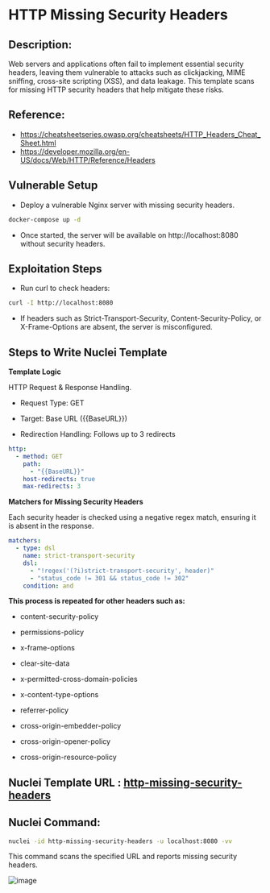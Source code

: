 # HTTP Missing Security Headers

## Description:
Web servers and applications often fail to implement essential security headers, leaving them vulnerable to attacks such as clickjacking, MIME sniffing, cross-site scripting (XSS), and data leakage. This template scans for missing HTTP security headers that help mitigate these risks.

## Reference:
- https://cheatsheetseries.owasp.org/cheatsheets/HTTP_Headers_Cheat_Sheet.html
- https://developer.mozilla.org/en-US/docs/Web/HTTP/Reference/Headers 

## Vulnerable Setup

- Deploy a vulnerable Nginx server with missing security headers.

```bash
docker-compose up -d
```

- Once started, the server will be available on http://localhost:8080 without security headers.

## Exploitation Steps

- Run curl to check headers:

```bash
curl -I http://localhost:8080
```

- If headers such as Strict-Transport-Security, Content-Security-Policy, or X-Frame-Options are absent, the server is misconfigured.


## Steps to Write Nuclei Template

**Template Logic**

HTTP Request & Response Handling.

- Request Type: GET

- Target: Base URL ({{BaseURL}})

- Redirection Handling: Follows up to 3 redirects

```yaml
http:
  - method: GET
    path:
      - "{{BaseURL}}"
    host-redirects: true
    max-redirects: 3
```

**Matchers for Missing Security Headers**

Each security header is checked using a negative regex match, ensuring it is absent in the response.

```yaml
matchers:
  - type: dsl
    name: strict-transport-security
    dsl:
      - "!regex('(?i)strict-transport-security', header)"
      - "status_code != 301 && status_code != 302"
    condition: and
```

**This process is repeated for other headers such as:**

- content-security-policy

- permissions-policy

- x-frame-options

- clear-site-data

- x-permitted-cross-domain-policies

- x-content-type-options

- referrer-policy

- cross-origin-embedder-policy

- cross-origin-opener-policy

- cross-origin-resource-policy


## Nuclei Template URL : [http-missing-security-headers](https://github.com/projectdiscovery/nuclei-templates/blob/main/http/misconfiguration/http-missing-security-headers.yaml)

## Nuclei Command:

```bash
nuclei -id http-missing-security-headers -u localhost:8080 -vv
```

This command scans the specified URL and reports missing security headers.

![image](https://github.com/user-attachments/assets/a396a805-7005-4bc7-9336-3a0780023ee7)
